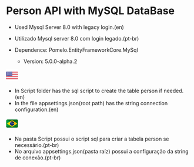 # Person API with MySQL DataBase

- Used Mysql Server 8.0 with legacy login.(en)
- Utilizado Mysql server 8.0 com login legado.(pt-br)

- Dependence: Pomelo.EntityFrameworkCore.MySql
    - Version: 5.0.0-alpha.2

![English](Resources/usa-flag.png)
- In Script folder has the sql script to create the table person if needed.(en)
- In the file appsettings.json(root path) has the string connection configuration.(en)

![Português](Resources/brazil-flag.png)
- Na pasta Script possui o script sql para criar a tabela person se necessário.(pt-br)
- No arquivo appsettings.json(pasta raíz) possui a configuração da string de conexão.(pt-br)